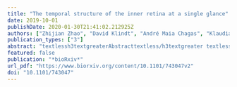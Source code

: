 ```yaml
---
title: "The temporal structure of the inner retina at a single glance"
date: 2019-10-01
publishDate: 2020-01-30T21:41:02.212925Z
authors: ["Zhijian Zhao", "David Klindt", "André Maia Chagas", "Klaudia P. Szatko", "Luke Rogerson", "Dario A. Protti", "Christian Behrens", "Deniz Dalkara", "Timm Schubert", "Matthias Bethge", "Katrin Franke", "Philipp Berens", "Alexander Ecker", "Thomas Euler"]
publication_types: ["3"]
abstract: "textlessh3textgreaterAbstracttextless/h3textgreater textlessptextgreaterThe retina decomposes visual stimuli into parallel channels that encode different features of the visual environment. Central to this computation is the synaptic processing in a dense and thick layer of neuropil, the so-called inner plexiform layer (IPL). Here, different types of bipolar cells stratifying at distinct depths relay the excitatory feedforward drive from photoreceptors to amacrine and ganglion cells. Current experimental techniques for studying processing in the IPL do not allow imaging the entire IPL simultaneously in the intact tissue. Here, we extend a two-photon microscope with an electrically tunable lens allowing us to obtain optical vertical slices of the IPL, which provide a complete picture of the response diversity of bipolar cells at a “single glance”. The nature of these axial recordings additionally allowed us to isolate and investigate batch effects, i.e. inter-experimental variations resulting in systematic differences in response speed. As a proof of principle, we developed a simple model that disentangles biological from experimental causes of variability, and allowed us to recover the characteristic gradient of response speeds across the IPL with higher precision than before. Our new framework will make it possible to study the computations performed in the central synaptic layer of the retina more efficiently.textless/ptextgreater"
featured: false
publication: "*bioRxiv*"
url_pdf: "https://www.biorxiv.org/content/10.1101/743047v2"
doi: "10.1101/743047"
---
```

